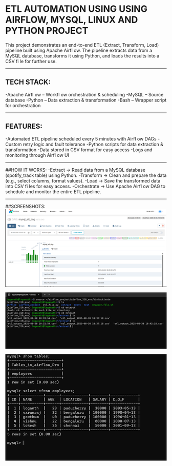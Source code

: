 # ETL AUTOMATION USING USING AIRFLOW, MYSQL, LINUX AND PYTHON PROJECT

This project demonstrates an end-to-end ETL (Extract, Transform, Load) pipeline built using Apache Airfl ow. The pipeline extracts data from a MySQL database, transforms it using Python, and loads the results into a CSV fi le for further use.

---- 

## TECH STACK:
-Apache Airfl ow – Workfl ow orchestration & scheduling
-MySQL – Source database
-Python – Data extraction & transformation
-Bash – Wrapper script for orchestration

----

## FEATURES:
-Automated ETL pipeline scheduled every 5 minutes with Airfl ow DAGs
-Custom retry logic and fault tolerance
-Python scripts for data extraction & transformation
-Data stored in CSV format for easy access
-Logs and monitoring through Airfl ow UI

----

##HOW IT WORKS:
-Extract → Read data from a MySQL database (spotify_track table) using Python.
-Transform → Clean and prepare the data (e.g., select columns, format values).
-Load → Save the transformed data into CSV fi les for easy access.
-Orchestrate → Use Apache Airfl ow DAG to schedule and monitor the entire ETL pipeline.

----

##SCREENSHOTS:
![Airflow dag UI](IMAGES/DAG_UI.png)

![Sample_output](IMAGES/output.png)

![Mysql_db](IMAGES/DB.png)

